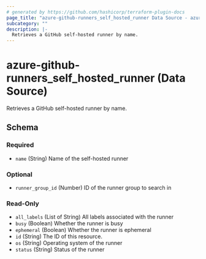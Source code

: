 ```yaml
---
# generated by https://github.com/hashicorp/terraform-plugin-docs
page_title: "azure-github-runners_self_hosted_runner Data Source - azure-github-runners"
subcategory: ""
description: |-
  Retrieves a GitHub self-hosted runner by name.
---
```


# azure-github-runners_self_hosted_runner (Data Source)

Retrieves a GitHub self-hosted runner by name.



<!-- schema generated by tfplugindocs -->
## Schema

### Required

- `name` (String) Name of the self-hosted runner

### Optional

- `runner_group_id` (Number) ID of the runner group to search in

### Read-Only

- `all_labels` (List of String) All labels associated with the runner
- `busy` (Boolean) Whether the runner is busy
- `ephemeral` (Boolean) Whether the runner is ephemeral
- `id` (String) The ID of this resource.
- `os` (String) Operating system of the runner
- `status` (String) Status of the runner
